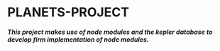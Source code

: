 # PLANETS-PROJECT

***This project makes use of node modules and the kepler database to develop firm implementation of node modules.***
